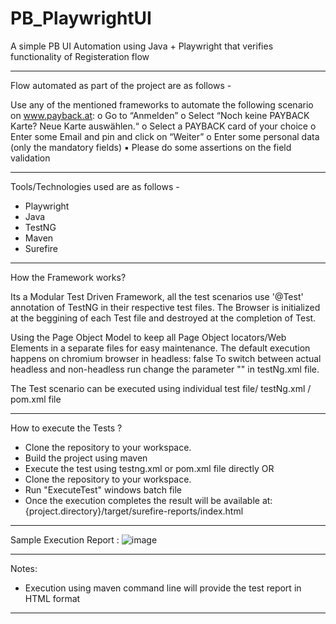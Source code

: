 # PB_PlaywrightUI

A simple PB UI Automation using Java + Playwright that verifies functionality of Registeration flow

****************************************************************************
Flow automated as part of the project are as follows -

Use any of the mentioned frameworks to automate the following scenario on www.payback.at:
o Go to “Anmelden”
o Select “Noch keine PAYBACK Karte? Neue Karte auswählen.“
o Select a PAYBACK card of your choice
o Enter some Email and pin and click on “Weiter”
o Enter some personal data (only the mandatory fields)
▪ Please do some assertions on the field validation

****************************************************************************
Tools/Technologies used are as follows - 

* Playwright
* Java
* TestNG
* Maven 
* Surefire

****************************************************************************
How the Framework works?

Its a Modular Test Driven Framework, all the test scenarios use '@Test' annotation of TestNG in their respective test files.
The Browser is initialized at the beggining of each Test file and destroyed at the completion of Test.

Using the Page Object Model to keep all Page Object locators/Web Elements in a separate files for easy maintenance. The default execution happens on chromium browser in headless: false
To switch between actual headless and non-headless run change the parameter "<parameter name="headlessMode" value="false"/>" in testNg.xml file.

The Test scenario can be executed using individual test file/ testNg.xml / pom.xml file 

****************************************************************************
How to execute the Tests ?

* Clone the repository to your workspace.
* Build the project using maven
* Execute the test using testng.xml or pom.xml file directly
OR
* Clone the repository to your workspace.
* Run "ExecuteTest" windows batch file
* Once the execution completes the result will be available at: {project.directory}/target/surefire-reports/index.html


****************************************************************************
 Sample Execution Report :
![image](https://user-images.githubusercontent.com/110985162/184166529-6c704811-178f-4fd4-8ac6-c50f1f6c183a.png)

****************************************************************************
Notes:
* Execution using maven command line will provide the test report in HTML format

****************************************************************************
